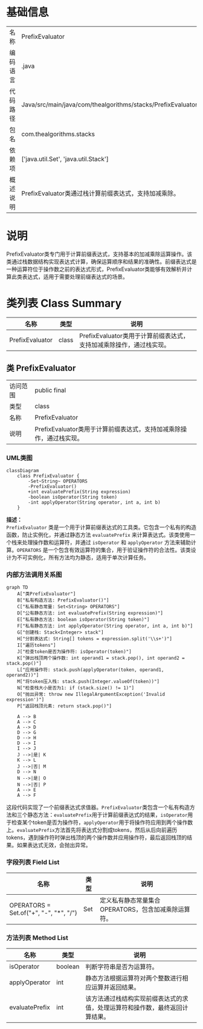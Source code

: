 # 基础信息

|      |      |
|------|------|
| 名称 | PrefixEvaluator |
| 编码语言 | .java |
| 代码路径 | Java/src/main/java/com/thealgorithms/stacks/PrefixEvaluator.java |
| 包名 | com.thealgorithms.stacks |
| 依赖项 | ['java.util.Set', 'java.util.Stack'] |
| 概述说明 | PrefixEvaluator类通过栈计算前缀表达式，支持加减乘除。 |

# 说明

PrefixEvaluator类专门用于计算前缀表达式，支持基本的加减乘除运算操作。该类通过栈数据结构实现表达式计算，确保运算顺序和结果的准确性。前缀表达式是一种运算符位于操作数之前的表达式形式，PrefixEvaluator类能够有效解析并计算此类表达式，适用于需要处理前缀表达式的场景。

# 类列表 Class Summary

| 名称   | 类型  | 说明 |
|-------|------|-------------|
| PrefixEvaluator | class | PrefixEvaluator类用于计算前缀表达式，支持加减乘除操作，通过栈实现。 |



## 类 PrefixEvaluator

|      |      |
|------|------|
| 访问范围 | public final |
| 类型 | class |
| 名称 | PrefixEvaluator |
| 说明 | PrefixEvaluator类用于计算前缀表达式，支持加减乘除操作，通过栈实现。 |


### UML类图

```mermaid
classDiagram
    class PrefixEvaluator {
        -Set~String~ OPERATORS
        -PrefixEvaluator()
        +int evaluatePrefix(String expression)
        -boolean isOperator(String token)
        -int applyOperator(String operator, int a, int b)
    }
```

**描述：**  
`PrefixEvaluator` 类是一个用于计算前缀表达式的工具类。它包含一个私有的构造函数，防止实例化，并通过静态方法 `evaluatePrefix` 来计算表达式。该类使用一个栈来处理操作数和运算符，并通过 `isOperator` 和 `applyOperator` 方法来辅助计算。`OPERATORS` 是一个包含有效运算符的集合，用于验证操作符的合法性。该类设计为不可实例化，所有方法均为静态，适用于单次计算任务。


### 内部方法调用关系图

```mermaid
graph TD
    A["类PrefixEvaluator"]
    B["私有构造方法: PrefixEvaluator()"]
    C["私有静态常量: Set<String> OPERATORS"]
    D["公有静态方法: int evaluatePrefix(String expression)"]
    E["私有静态方法: boolean isOperator(String token)"]
    F["私有静态方法: int applyOperator(String operator, int a, int b)"]
    G["创建栈: Stack<Integer> stack"]
    H["分割表达式: String[] tokens = expression.split('\\s+')"]
    I["遍历tokens"]
    J["检查token是否为操作符: isOperator(token)"]
    K["弹出栈顶两个操作数: int operand1 = stack.pop(), int operand2 = stack.pop()"]
    L["应用操作符: stack.push(applyOperator(token, operand1, operand2))"]
    M["将token压入栈: stack.push(Integer.valueOf(token))"]
    N["检查栈大小是否为1: if (stack.size() != 1)"]
    O["抛出异常: throw new IllegalArgumentException('Invalid expression')"]
    P["返回栈顶元素: return stack.pop()"]

    A --> B
    A --> C
    A --> D
    D --> G
    D --> H
    D --> I
    I --> J
    J -->|是| K
    K --> L
    J -->|否| M
    D --> N
    N -->|是| O
    N -->|否| P
    A --> E
    A --> F
```

这段代码实现了一个前缀表达式求值器。`PrefixEvaluator`类包含一个私有构造方法和三个静态方法：`evaluatePrefix`用于计算前缀表达式的结果，`isOperator`用于检查某个token是否为操作符，`applyOperator`用于将操作符应用到两个操作数上。`evaluatePrefix`方法首先将表达式分割成tokens，然后从后向前遍历tokens，遇到操作符时弹出栈顶的两个操作数并应用操作符，最后返回栈顶的结果。如果表达式无效，会抛出异常。

### 字段列表 Field List

| 名称  | 类型  | 说明 |
|-------|-------|------|
| OPERATORS = Set.of("+", "-", "*", "/") | Set<String> | 定义私有静态常量集合OPERATORS，包含加减乘除运算符。 |

### 方法列表 Method List

| 名称  | 类型  | 说明 |
|-------|-------|------|
| isOperator | boolean | 判断字符串是否为运算符。 |
| applyOperator | int | 静态方法根据运算符对两个整数进行相应运算并返回结果。 |
| evaluatePrefix | int | 该方法通过栈结构实现前缀表达式的求值，处理运算符和操作数，最终返回计算结果。 |




